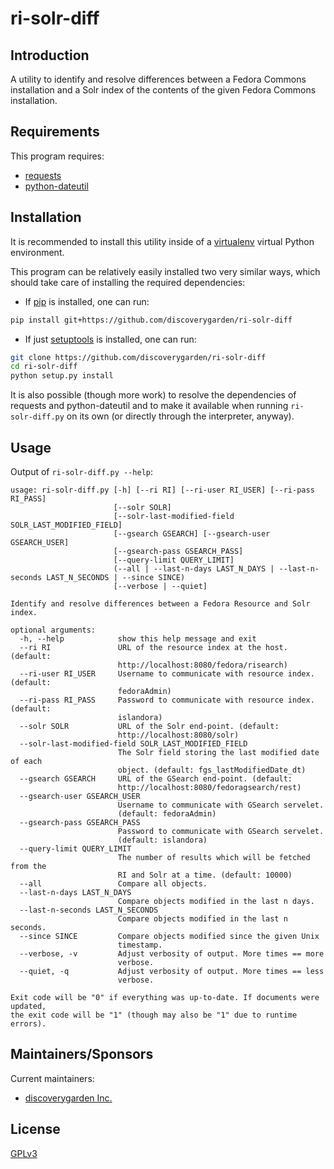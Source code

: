 # ri-solr-diff

## Introduction

A utility to identify and resolve differences between a Fedora Commons installation and a Solr index of the contents of the given Fedora Commons installation.

## Requirements

This program requires:

* [requests](http://docs.python-requests.org/)
* [python-dateutil](http://labix.org/python-dateutil)

## Installation

It is recommended to install this utility inside of a [virtualenv](http://virtualenv.readthedocs.org/en/latest/) virtual Python environment.

This program can be relatively easily installed two very similar ways, which should take care of installing the required dependencies:
* If [pip](https://pypi.python.org/pypi/pip) is installed, one can run:
```bash
pip install git+https://github.com/discoverygarden/ri-solr-diff
```
* If just [setuptools](https://pypi.python.org/pypi/setuptools) is installed, one can run:
```bash
git clone https://github.com/discoverygarden/ri-solr-diff
cd ri-solr-diff
python setup.py install
```

It is also possible (though more work) to resolve the dependencies of requests and python-dateutil and to make it available when running `ri-solr-diff.py` on its own (or directly through the interpreter, anyway).

## Usage

Output of `ri-solr-diff.py --help`:
```
usage: ri-solr-diff.py [-h] [--ri RI] [--ri-user RI_USER] [--ri-pass RI_PASS]
                       [--solr SOLR]
                       [--solr-last-modified-field SOLR_LAST_MODIFIED_FIELD]
                       [--gsearch GSEARCH] [--gsearch-user GSEARCH_USER]
                       [--gsearch-pass GSEARCH_PASS]
                       [--query-limit QUERY_LIMIT]
                       (--all | --last-n-days LAST_N_DAYS | --last-n-seconds LAST_N_SECONDS | --since SINCE)
                       [--verbose | --quiet]

Identify and resolve differences between a Fedora Resource and Solr index.

optional arguments:
  -h, --help            show this help message and exit
  --ri RI               URL of the resource index at the host. (default:
                        http://localhost:8080/fedora/risearch)
  --ri-user RI_USER     Username to communicate with resource index. (default:
                        fedoraAdmin)
  --ri-pass RI_PASS     Password to communicate with resource index. (default:
                        islandora)
  --solr SOLR           URL of the Solr end-point. (default:
                        http://localhost:8080/solr)
  --solr-last-modified-field SOLR_LAST_MODIFIED_FIELD
                        The Solr field storing the last modified date of each
                        object. (default: fgs_lastModifiedDate_dt)
  --gsearch GSEARCH     URL of the GSearch end-point. (default:
                        http://localhost:8080/fedoragsearch/rest)
  --gsearch-user GSEARCH_USER
                        Username to communicate with GSearch servelet.
                        (default: fedoraAdmin)
  --gsearch-pass GSEARCH_PASS
                        Password to communicate with GSearch servelet.
                        (default: islandora)
  --query-limit QUERY_LIMIT
                        The number of results which will be fetched from the
                        RI and Solr at a time. (default: 10000)
  --all                 Compare all objects.
  --last-n-days LAST_N_DAYS
                        Compare objects modified in the last n days.
  --last-n-seconds LAST_N_SECONDS
                        Compare objects modified in the last n seconds.
  --since SINCE         Compare objects modified since the given Unix
                        timestamp.
  --verbose, -v         Adjust verbosity of output. More times == more
                        verbose.
  --quiet, -q           Adjust verbosity of output. More times == less
                        verbose.

Exit code will be "0" if everything was up-to-date. If documents were updated,
the exit code will be "1" (though may also be "1" due to runtime errors).
```

## Maintainers/Sponsors

Current maintainers:

* [discoverygarden Inc.](https://github.com/discoverygarden)

## License

[GPLv3](http://www.gnu.org/licenses/gpl-3.0.txt)
